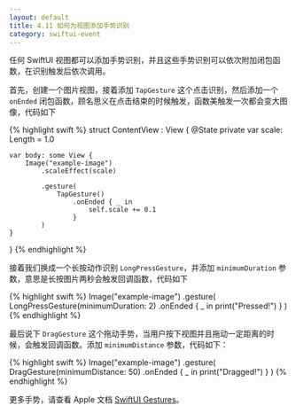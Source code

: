 ```yaml
---
layout: default
title: 4.11 如何为视图添加手势识别
category: swiftui-event
---
```


任何 SwiftUI 视图都可以添加手势识别，并且这些手势识别可以依次附加闭包函数，在识别触发后依次调用。

首先，创建一个图片视图，接着添加  `TapGesture` 这个点击识别，然后添加一个 `onEnded` 闭包函数，顾名思义在点击结束的时候触发，函数美触发一次都会变大图像，代码如下

{% highlight swift %}
struct ContentView : View {
    @State private var scale: Length = 1.0

    var body: some View {
        Image("example-image")
            .scaleEffect(scale)

            .gesture(
                TapGesture()
                    .onEnded { _ in
                        self.scale += 0.1
                    }
            )
    }
}
{% endhighlight %}

接着我们换成一个长按动作识别 `LongPressGesture`，并添加 `minimumDuration` 参数，意思是长按图片两秒会触发回调函数，代码如下

{% highlight swift %}
Image("example-image")
    .gesture(
        LongPressGesture(minimumDuration: 2)
            .onEnded { _ in
                print("Pressed!")
        }
    )
{% endhighlight %}

最后说下 `DragGesture` 这个拖动手势，当用户按下视图并且拖动一定距离的时候，会触发回调函数。添加 `minimumDistance` 参数，代码如下：

{% highlight swift %}
Image("example-image")
    .gesture(
        DragGesture(minimumDistance: 50)
            .onEnded { _ in
                print("Dragged!")
            }
    )
{% endhighlight %}

更多手势，请查看 Apple 文档 <a href="https://developer.apple.com/documentation/swiftui/gestures" target="_blank">SwiftUI Gestures</a>。